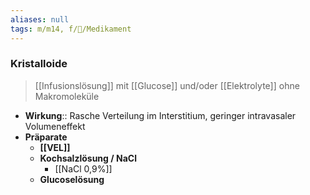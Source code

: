 ```yaml
---
aliases: null
tags: m/m14, f/💊/Medikament
---
```

### Kristalloide
> [[Infusionslösung]] mit [[Glucose]] und/oder [[Elektrolyte]] ohne Makromoleküle
- **Wirkung**:: Rasche Verteilung im Interstitium, geringer intravasaler Volumeneffekt
- **Präparate**
	- **[[VEL]]**
	- **Kochsalzlösung / NaCl**
		- [[NaCl 0,9%]]
	- **Glucoselösung**